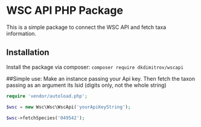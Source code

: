 # WSC API PHP Package

This is a simple package to connect the WSC API and fetch taxa information.

## Installation

Install the package via composer: `composer require dkdimitrov/wscapi`

##Simple use:
Make an instance passing your Api key. Then fetch the taxon passing as an argument its lsid (digits only, not the whole string)

```php
require 'vendor/autoload.php';

$wsc = new Wsc\Wsc\WscApi('yourApiKeyString');

$wsc->fetchSpecies('049542');

```

